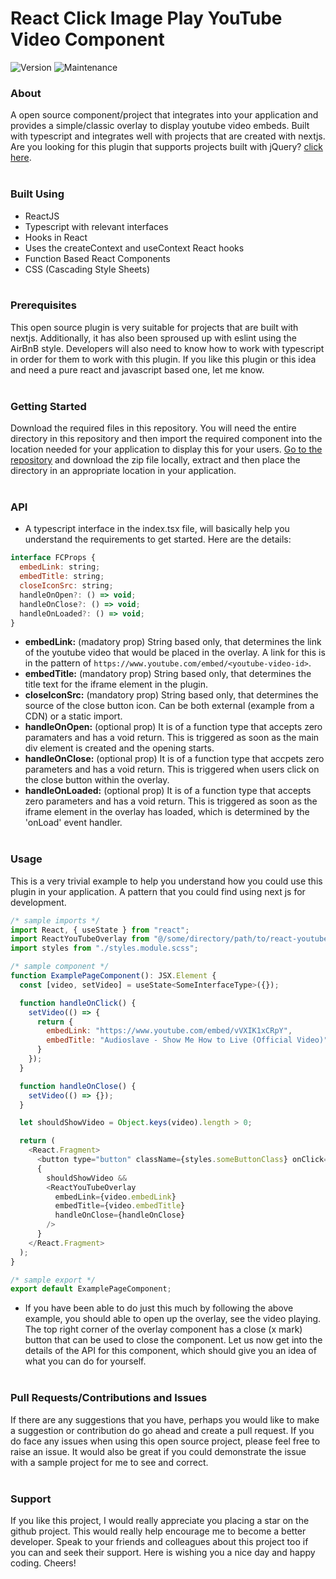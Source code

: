 # React Click Image Play YouTube Video Component
![Version](https://img.shields.io/github/v/release/sricharankrishnan/react-click-image-play-youtube-video?sort=semver)
![Maintenance](https://img.shields.io/maintenance/yes/2023)
<br/>

### About
A open source component/project that integrates into your application and provides a simple/classic overlay to display youtube video embeds. Built with typescript and integrates well with projects that are created with nextjs. Are you looking for this plugin that supports projects built with jQuery? <a href="https://github.com/sricharankrishnan/click-image-play-youtube-video">click here</a>.
<br/><br/>

### Built Using
- ReactJS
- Typescript with relevant interfaces
- Hooks in React
- Uses the createContext and useContext React hooks
- Function Based React Components
- CSS (Cascading Style Sheets)
<br/><br/>

### Prerequisites
This open source plugin is very suitable for projects that are built with nextjs. Additionally, it has also been sproused up with eslint using the AirBnB style. Developers will also need to know how to work with typescript in order for them to work with this plugin. If you like this plugin or this idea and need a pure react and javascript based one, let me know.
<br/><br/>

### Getting Started
Download the required files in this repository. You will need the entire directory in this repository and then import the required component into the location needed for your application to display this for your users. <a href="https://github.com/sricharankrishnan/react-youtube-overlay-component">Go to the repository</a> and download the zip file locally, extract and then place the directory in an appropriate location in your application.
<br/><br/>

### API
- A typescript interface in the index.tsx file, will basically help you understand the requirements to get started. Here are the details:
```javascript
interface FCProps {
  embedLink: string;
  embedTitle: string;
  closeIconSrc: string;
  handleOnOpen?: () => void;
  handleOnClose?: () => void;
  handleOnLoaded?: () => void;
}
```
- <b>embedLink:</b> (madatory prop) String based only, that determines the link of the youtube video that would be placed in the overlay. A link for this is in the pattern of ```https://www.youtube.com/embed/<youtube-video-id>```.
- <b>embedTitle:</b> (mandatory prop) String based only, that determines the title text for the iframe element in the plugin.
- <b>closeIconSrc:</b> (mandatory prop) String based only, that determines the source of the close button icon. Can be both external (example from a CDN) or a static import.
- <b>handleOnOpen:</b> (optional prop) It is of a function type that accepts zero paramaters and has a void return. This is triggered as soon as the main div element is created and the opening starts.
- <b>handleOnClose:</b> (optional prop) It is of a function type that accpets zero parameters and has a void return. This is triggered when users click on the close button within the overlay.
- <b>handleOnLoaded:</b> (optional prop) It is of a function type that accepts zero parameters and has a void return. This is triggered as soon as the iframe element in the overlay has loaded, which is determined by the 'onLoad' event handler.
<br/><br/>

### Usage
This is a very trivial example to help you understand how you could use this plugin in your application. A pattern that you could find using next js for development.

```javascript
/* sample imports */
import React, { useState } from "react";
import ReactYouTubeOverlay from "@/some/directory/path/to/react-youtube-overlay-component";
import styles from "./styles.module.scss";

/* sample component */
function ExamplePageComponent(): JSX.Element {
  const [video, setVideo] = useState<SomeInterfaceType>({});

  function handleOnClick() {
    setVideo(() => {
      return {
        embedLink: "https://www.youtube.com/embed/vVXIK1xCRpY",
        embedTitle: "Audioslave - Show Me How to Live (Official Video)"
      }
    });
  }

  function handleOnClose() {
    setVideo(() => {});
  }

  let shouldShowVideo = Object.keys(video).length > 0;

  return (
    <React.Fragment>
      <button type="button" className={styles.someButtonClass} onClick={handleOnClick}>Play Video</button>
      {
        shouldShowVideo &&
        <ReactYouTubeOverlay
          embedLink={video.embedLink}
          embedTitle={video.embedTitle}
          handleOnClose={handleOnClose}
        />
      }
    </React.Fragment>
  );
}

/* sample export */
export default ExamplePageComponent;
```

- If you have been able to do just this much by following the above example, you should able to open up the overlay, see the video playing. The top right corner of the overlay component has a close (x mark) button that can be used to close the component. Let us now get into the details of the API for this component, which should give you an idea of what you can do for yourself.
<br/><br/>

### Pull Requests/Contributions and Issues
If there are any suggestions that you have, perhaps you would like to make a suggestion or contribution do go ahead and create a pull request. If you do face any issues when using this open source project, please feel free to raise an issue. It would also be great if you could demonstrate the issue with a sample project for me to see and correct.
<br/><br/>

###  Support
If you like this project, I would really appreciate you placing a star on the github project. This would really help encourage me to become a better developer. Speak to your friends and colleagues about this project too if you can and seek their support.
Here is wishing you a nice day and happy coding. Cheers!
